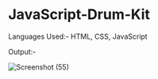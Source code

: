 # JavaScript-Drum-Kit

Languages Used:- HTML, CSS, JavaScript

Output:-

![Screenshot (55)](https://user-images.githubusercontent.com/103900450/226183360-54bc7922-5a00-4a31-b9b3-21b521b35c44.png)
